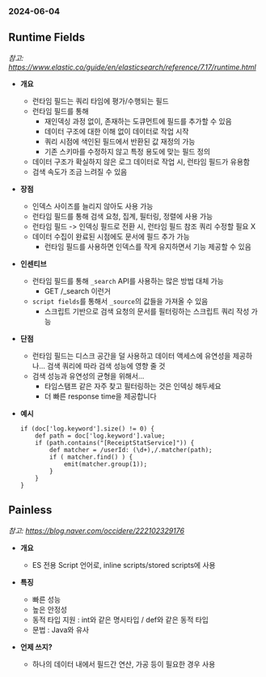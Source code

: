 ### 2024-06-04

## Runtime Fields
*참고: https://www.elastic.co/guide/en/elasticsearch/reference/7.17/runtime.html*
- **개요**
  - 런타임 필드는 쿼리 타임에 평가/수행되는 필드
  - 런타임 필드를 통해
    - 재인덱싱 과정 없이, 존재하는 도큐먼트에 필드를 추가할 수 있음
    - 데이터 구조에 대한 이해 없이 데이터로 작업 시작
    - 쿼리 시점에 색인된 필드에서 반환된 값 재정의 가능
    - 기존 스키마를 수정하지 않고 특정 용도에 맞는 필드 정의
  - 데이터 구조가 확실하지 않은 로그 데이터로 작업 시, 런타임 필드가 유용함
  - 검색 속도가 조금 느려질 수 있음

- **장점**
  - 인덱스 사이즈를 늘리지 않아도 사용 가능
  - 런타임 필드를 통해 검색 요청, 집계, 필터링, 정렬에 사용 가능
  - 런타임 필드 -> 인덱싱 필드로 전환 시, 런타임 필드 참조 쿼리 수정할 필요 X
  - 데이터 수집이 완료된 시점에도 문서에 필드 추가 가능
    - 런타임 필드를 사용하면 인덱스를 작게 유지하면서 기능 제공할 수 있음

- **인센티브**
  - 런타임 필드를 통해 `_search` API를 사용하는 많은 방법 대체 가능
    - GET /_search 이런거
  - `script fields`를 통해서 `_source`의 값들을 가져올 수 있음
    - 스크립트 기반으로 검색 요청의 문서를 필터링하는 스크립트 쿼리 작성 가능

- **단점**
  - 런타임 필드는 디스크 공간을 덜 사용하고 데이터 액세스에 유연성을 제공하나... 검색 쿼리에 따라 검색 성능에 영향 줄 것
  - 검색 성능과 유연성의 균형을 위해서...
    - 타임스탬프 같은 자주 찾고 필터링하는 것은 인덱싱 해두세요
    - 더 빠른 response time을 제공합니다

- **예시**
    ```
    if (doc['log.keyword'].size() != 0) {
        def path = doc['log.keyword'].value;
        if (path.contains("[ReceiptStatService]")) {
            def matcher = /userId: (\d+),/.matcher(path);
            if ( matcher.find() ) {
                emit(matcher.group(1));
            }
        }
    }
    ```

## Painless
*참고: https://blog.naver.com/occidere/222102329176*
- **개요**
  - ES 전용 Script 언어로, inline scripts/stored scripts에 사용

- **특징**
  - 빠른 성능
  - 높은 안정성
  - 동적 타입 지원 : int와 같은 명시타입 / def와 같은 동적 타입
  - 문법 : Java와 유사

- **언제 쓰지?**
  - 하나의 데이터 내에서 필드간 연산, 가공 등이 필요한 경우 사용
